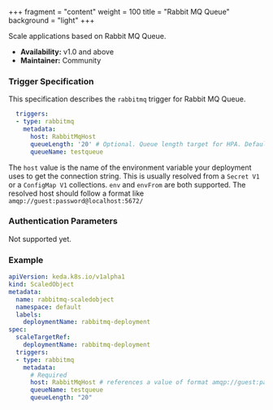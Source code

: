 +++
fragment = "content"
weight = 100
title = "Rabbit MQ Queue"
background = "light"
+++

Scale applications based on Rabbit MQ Queue.

<!--more-->

* **Availability:** v1.0 and above
* **Maintainer:** Community

### Trigger Specification

This specification describes the `rabbitmq` trigger for Rabbit MQ Queue.

```yaml
  triggers:
  - type: rabbitmq
    metadata:
      host: RabbitMqHost
      queueLength: '20' # Optional. Queue length target for HPA. Default: 20 messages
      queueName: testqueue
```

The `host` value is the name of the environment variable your deployment uses to get the connection string. This is usually resolved from a `Secret V1` or a `ConfigMap V1` collections. `env` and `envFrom` are both supported.  The resolved host should follow a format like `amqp://guest:password@localhost:5672/`

### Authentication Parameters

Not supported yet.

### Example

```yaml
apiVersion: keda.k8s.io/v1alpha1
kind: ScaledObject
metadata:
  name: rabbitmq-scaledobject
  namespace: default
  labels:
    deploymentName: rabbitmq-deployment
spec:
  scaleTargetRef:
    deploymentName: rabbitmq-deployment
  triggers:
  - type: rabbitmq
    metadata:
      # Required
      host: RabbitMqHost # references a value of format amqp://guest:password@localhost:5672/
      queueName: testqueue
      queueLength: "20"
```